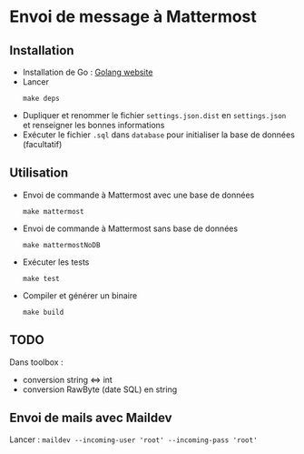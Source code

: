 # Envoi de message à Mattermost

## Installation
- Installation de Go : [Golang website](https://golang.org/doc/install#install)
- Lancer
    ```
    make deps
    ```
- Dupliquer et renommer le fichier `settings.json.dist` en `settings.json` et renseigner les bonnes informations
- Exécuter le fichier `.sql` dans `database` pour initialiser la base de données (facultatif)

## Utilisation
- Envoi de commande à Mattermost avec une base de données
    ```
    make mattermost
    ```
- Envoi de commande à Mattermost sans base de données
    ```
    make mattermostNoDB
    ```
- Exécuter les tests
    ```
    make test
    ```
- Compiler et générer un binaire
    ```
    make build
    ```

## TODO
Dans toolbox :
- conversion string <=> int
- conversion RawByte (date SQL) en string

## Envoi de mails avec Maildev

Lancer : `maildev --incoming-user 'root' --incoming-pass 'root'`
